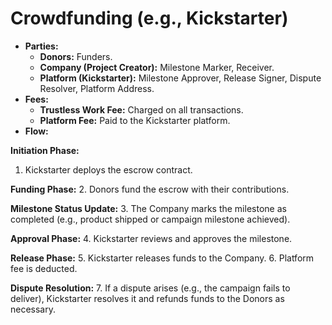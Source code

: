 # Crowdfunding (e.g., Kickstarter)

* **Parties:**
  * **Donors:** Funders.
  * **Company (Project Creator):** Milestone Marker, Receiver.
  * **Platform (Kickstarter):** Milestone Approver, Release Signer, Dispute Resolver, Platform Address.
* **Fees:**
  * **Trustless Work Fee:** Charged on all transactions.
  * **Platform Fee:** Paid to the Kickstarter platform.
* **Flow:**

**Initiation Phase:**

1. Kickstarter deploys the escrow contract.

**Funding Phase:** 2. Donors fund the escrow with their contributions.

**Milestone Status Update:** 3. The Company marks the milestone as completed (e.g., product shipped or campaign milestone achieved).

**Approval Phase:** 4. Kickstarter reviews and approves the milestone.

**Release Phase:** 5. Kickstarter releases funds to the Company. 6. Platform fee is deducted.

**Dispute Resolution:** 7. If a dispute arises (e.g., the campaign fails to deliver), Kickstarter resolves it and refunds funds to the Donors as necessary.
